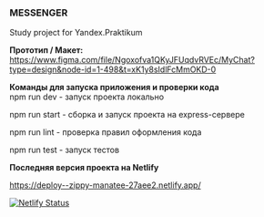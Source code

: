 ### **MESSENGER**  
Study project for Yandex.Praktikum  

**Прототип / Макет:**  
https://www.figma.com/file/Ngoxofva1QKyJFUqdvRVEc/MyChat?type=design&node-id=1-498&t=xK1y8sIdlFcMmOKD-0

**Команды для запуска приложения и проверки кода**  
npm run dev     - запуск проекта локально  

npm run start   - сборка и запуск проекта на express-сервере

npm run lint    - проверка правил оформления кода

npm run test    - запуск тестов

**Последняя версия проекта на Netlify**  

https://deploy--zippy-manatee-27aee2.netlify.app/


[![Netlify Status](https://api.netlify.com/api/v1/badges/26c97060-2d1a-4917-ae74-636d358c9f57/deploy-status)](https://app.netlify.com/sites/zippy-manatee-27aee2/deploys?branch=deploy)
